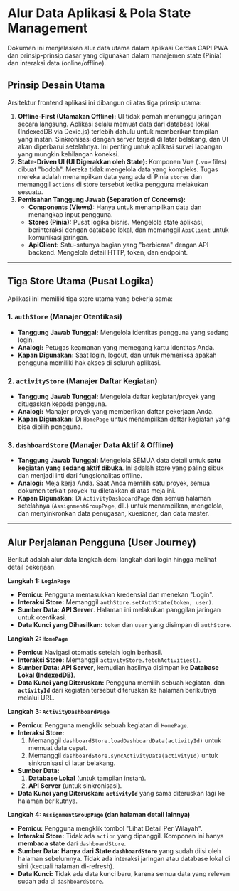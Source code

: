 # Alur Data Aplikasi & Pola State Management

Dokumen ini menjelaskan alur data utama dalam aplikasi Cerdas CAPI PWA dan prinsip-prinsip dasar yang digunakan dalam manajemen state (Pinia) dan interaksi data (online/offline).

## Prinsip Desain Utama

Arsitektur frontend aplikasi ini dibangun di atas tiga prinsip utama:

1.  **Offline-First (Utamakan Offline):** UI tidak pernah menunggu jaringan secara langsung. Aplikasi selalu memuat data dari database lokal (IndexedDB via Dexie.js) terlebih dahulu untuk memberikan tampilan yang instan. Sinkronisasi dengan server terjadi di latar belakang, dan UI akan diperbarui setelahnya. Ini penting untuk aplikasi survei lapangan yang mungkin kehilangan koneksi.
2.  **State-Driven UI (UI Digerakkan oleh State):** Komponen Vue (`.vue` files) dibuat "bodoh". Mereka tidak mengelola data yang kompleks. Tugas mereka adalah menampilkan data yang ada di Pinia `stores` dan memanggil `actions` di store tersebut ketika pengguna melakukan sesuatu.
3.  **Pemisahan Tanggung Jawab (Separation of Concerns):**
    *   **Components (Views):** Hanya untuk menampilkan data dan menangkap input pengguna.
    *   **Stores (Pinia):** Pusat logika bisnis. Mengelola state aplikasi, berinteraksi dengan database lokal, dan memanggil `ApiClient` untuk komunikasi jaringan.
    *   **ApiClient:** Satu-satunya bagian yang "berbicara" dengan API backend. Mengelola detail HTTP, token, dan endpoint.

---

## Tiga Store Utama (Pusat Logika)

Aplikasi ini memiliki tiga store utama yang bekerja sama:

### 1. `authStore` (Manajer Otentikasi)
- **Tanggung Jawab Tunggal:** Mengelola identitas pengguna yang sedang login.
- **Analogi:** Petugas keamanan yang memegang kartu identitas Anda.
- **Kapan Digunakan:** Saat login, logout, dan untuk memeriksa apakah pengguna memiliki hak akses di seluruh aplikasi.

### 2. `activityStore` (Manajer Daftar Kegiatan)
- **Tanggung Jawab Tunggal:** Mengelola daftar kegiatan/proyek yang ditugaskan kepada pengguna.
- **Analogi:** Manajer proyek yang memberikan daftar pekerjaan Anda.
- **Kapan Digunakan:** Di `HomePage` untuk menampilkan daftar kegiatan yang bisa dipilih pengguna.

### 3. `dashboardStore` (Manajer Data Aktif & Offline)
- **Tanggung Jawab Tunggal:** Mengelola SEMUA data detail untuk **satu kegiatan yang sedang aktif dibuka**. Ini adalah store yang paling sibuk dan menjadi inti dari fungsionalitas offline.
- **Analogi:** Meja kerja Anda. Saat Anda memilih satu proyek, semua dokumen terkait proyek itu diletakkan di atas meja ini.
- **Kapan Digunakan:** Di `ActivityDashboardPage` dan semua halaman setelahnya (`AssignmentGroupPage`, dll.) untuk menampilkan, mengelola, dan menyinkronkan data penugasan, kuesioner, dan data master.

---

## Alur Perjalanan Pengguna (User Journey)

Berikut adalah alur data langkah demi langkah dari login hingga melihat detail pekerjaan.

**Langkah 1: `LoginPage`**
- **Pemicu:** Pengguna memasukkan kredensial dan menekan "Login".
- **Interaksi Store:** Memanggil `authStore.setAuthState(token, user)`.
- **Sumber Data:** **API Server**. Halaman ini melakukan panggilan jaringan untuk otentikasi.
- **Data Kunci yang Dihasilkan:** `token` dan `user` yang disimpan di `authStore`.

**Langkah 2: `HomePage`**
- **Pemicu:** Navigasi otomatis setelah login berhasil.
- **Interaksi Store:** Memanggil `activityStore.fetchActivities()`.
- **Sumber Data:** **API Server**, kemudian hasilnya disimpan ke **Database Lokal (IndexedDB)**.
- **Data Kunci yang Diteruskan:** Pengguna memilih sebuah kegiatan, dan **`activityId`** dari kegiatan tersebut diteruskan ke halaman berikutnya melalui URL.

**Langkah 3: `ActivityDashboardPage`**
- **Pemicu:** Pengguna mengklik sebuah kegiatan di `HomePage`.
- **Interaksi Store:**
    1.  Memanggil `dashboardStore.loadDashboardData(activityId)` untuk memuat data cepat.
    2.  Memanggil `dashboardStore.syncActivityData(activityId)` untuk sinkronisasi di latar belakang.
- **Sumber Data:**
    1.  **Database Lokal** (untuk tampilan instan).
    2.  **API Server** (untuk sinkronisasi).
- **Data Kunci yang Diteruskan:** **`activityId`** yang sama diteruskan lagi ke halaman berikutnya.

**Langkah 4: `AssignmentGroupPage` (dan halaman detail lainnya)**
- **Pemicu:** Pengguna mengklik tombol "Lihat Detail Per Wilayah".
- **Interaksi Store:** Tidak ada `action` yang dipanggil. Komponen ini hanya **membaca state** dari `dashboardStore`.
- **Sumber Data:** **Hanya dari State `dashboardStore`** yang sudah diisi oleh halaman sebelumnya. Tidak ada interaksi jaringan atau database lokal di sini (kecuali halaman di-refresh).
- **Data Kunci:** Tidak ada data kunci baru, karena semua data yang relevan sudah ada di `dashboardStore`.
